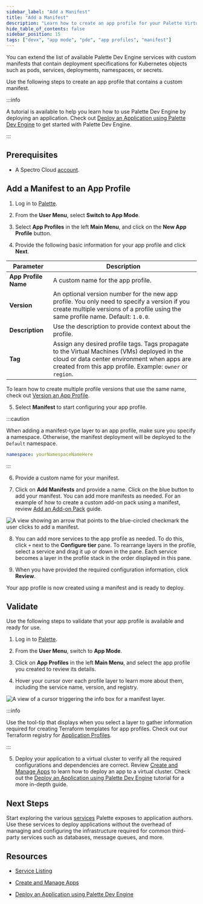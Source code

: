 ```yaml
---
sidebar_label: "Add a Manifest"
title: "Add a Manifest"
description: "Learn how to create an app profile for your Palette Virtual Clusters using a custom manifest."
hide_table_of_contents: false
sidebar_position: 15
tags: ["devx", "app mode", "pde", "app profiles", "manifest"]
---
```


<!-- Add-on packs can be built using Kubernetes manifests.
These manifests contain deployment specifications for Kubernetes objects such as pods, services, deployments, namespaces, or secrets.-->

You can extend the list of available Palette Dev Engine services with custom manifests that contain deployment specifications for Kubernetes objects such as pods, services, deployments, namespaces, or secrets.

Use the following steps to create an app profile that contains a custom manifest.

:::info

A tutorial is available to help you learn how to use Palette Dev Engine by deploying an application. Check out [Deploy an Application using Palette Dev Engine](../../../devx/apps/deploy-app.md) to get started with Palette Dev Engine.

:::

## Prerequisites

- A Spectro Cloud [account](https://www.spectrocloud.com/get-started/).

## Add a Manifest to an App Profile

1. Log in to [Palette](https://console.spectrocloud.com).

2. From the **User Menu**, select **Switch to App Mode**.

3. Select **App Profiles** in the left **Main Menu**, and click on the **New App Profile** button.

4. Provide the following basic information for your app profile and click **Next**.

| **Parameter**        | **Description**                                                                                                                                                                                           |
| -------------------- | --------------------------------------------------------------------------------------------------------------------------------------------------------------------------------------------------------- |
| **App Profile Name** | A custom name for the app profile.                                                                                                                                                                        |
| **Version**          | An optional version number for the new app profile. You only need to specify a version if you create multiple versions of a profile using the same profile name. Default: `1.0.0`.                        |
| **Description**      | Use the description to provide context about the profile.                                                                                                                                                 |
| **Tag**              | Assign any desired profile tags. Tags propagate to the Virtual Machines (VMs) deployed in the cloud or data center environment when apps are created from this app profile. Example: `owner` or `region`. |

To learn how to create multiple profile versions that use the same name, check out [Version an App Profile](../modify-app-profiles/version-app-profile.md).

5. Select **Manifest** to start configuring your app profile.

:::caution

When adding a manifest-type layer to an app profile, make sure you specify a namespace. Otherwise, the manifest deployment will be deployed to the `Default` namespace.

```yaml
namespace: yourNamespaceNameHere
```

:::

6. Provide a custom name for your manifest.

7. Click on **Add Manifests** and provide a name. Click on the blue button to add your manifest. You can add more manifests as needed. For an example of how to create a custom add-on pack using a manifest, review [Add an Add-on Pack](../../../registries-and-packs/adding-add-on-packs.md#manifests) guide.

![A view showing an arrow that points to the blue-circled checkmark the user clicks to add a manifest.](/profiles_app-profiles_create-app-profiles_add-manifest.png)

8. You can add more services to the app profile as needed. To do this, click `+` next to the **Configure tier** pane. To rearrange layers in the profile, select a service and drag it up or down in the pane. Each service becomes a layer in the profile stack in the order displayed in this pane.

9. When you have provided the required configuration information, click **Review**.

Your app profile is now created using a manifest and is ready to deploy.

## Validate

Use the following steps to validate that your app profile is available and ready for use.

1. Log in to [Palette](https://console.spectrocloud.com).

2. From the **User Menu**, switch to **App Mode**.

3. Click on **App Profiles** in the left **Main Menu**, and select the app profile you created to review its details.

4. Hover your cursor over each profile layer to learn more about them, including the service name, version, and registry.

![A view of a cursor triggering the info box for a manifest layer.](/profiles_app-profiles_create-app-profiles_manifest-layer-infobox.png)

:::info

Use the tool-tip that displays when you select a layer to gather information required for creating Terraform templates for app profiles. Check out our Terraform registry for [Application Profiles](https://registry.terraform.io/providers/spectrocloud/spectrocloud/latest/docs/resources/application_profile).

:::

5. Deploy your application to a virtual cluster to verify all the required configurations and dependencies are correct. Review [Create and Manage Apps](../../../devx/apps/create-app.md) to learn how to deploy an app to a virtual cluster. Check out the [Deploy an Application using Palette Dev Engine](../../../devx/apps/deploy-app.md) tutorial for a more in-depth guide.

## Next Steps

Start exploring the various [services](../../../devx/services/services.md) Palette exposes to application authors. Use these services to deploy applications without the overhead of managing and configuring the infrastructure required for common third-party services such as databases, message queues, and more.

## Resources

- [Service Listing](../../../devx/services/service-listings/service-listings.mdx)

- [Create and Manage Apps](../../../devx/apps/create-app.md)

- [Deploy an Application using Palette Dev Engine](../../../devx/apps/deploy-app.md)
